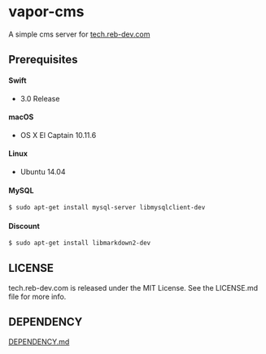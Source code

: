 # vapor-cms

A simple cms server for [tech.reb-dev.com](https://tech.reb-dev.com)

## Prerequisites

#### Swift 
- 3.0 Release

#### macOS
- OS X El Captain 10.11.6

#### Linux
- Ubuntu 14.04

#### MySQL

```bash
$ sudo apt-get install mysql-server libmysqlclient-dev
```

#### Discount

```bash
$ sudo apt-get install libmarkdown2-dev
```

## LICENSE
tech.reb-dev.com is released under the MIT License. See the LICENSE.md file for more info.


## DEPENDENCY
[DEPENDENCY.md](https://github.com/rb-de0/tech.reb-dev.com/blob/master/DEPENDENCY.md) 
